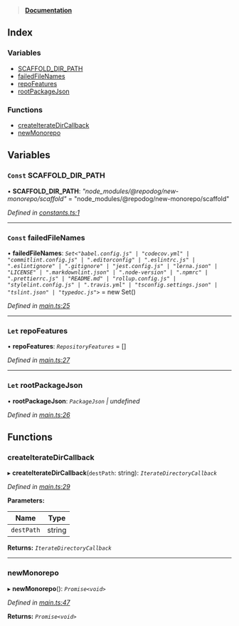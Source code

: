 > **[Documentation](README.md)**

## Index

### Variables

* [SCAFFOLD_DIR_PATH](README.md#const-scaffold_dir_path)
* [failedFileNames](README.md#const-failedfilenames)
* [repoFeatures](README.md#let-repofeatures)
* [rootPackageJson](README.md#let-rootpackagejson)

### Functions

* [createIterateDirCallback](README.md#createiteratedircallback)
* [newMonorepo](README.md#newmonorepo)

## Variables

### `Const` SCAFFOLD_DIR_PATH

• **SCAFFOLD_DIR_PATH**: *"node_modules/@repodog/new-monorepo/scaffold"* = "node_modules/@repodog/new-monorepo/scaffold"

*Defined in [constants.ts:1](https://github.com/dylanaubrey/repodog/blob/461d3d1/packages/new-monorepo/src/constants.ts#L1)*

___

### `Const` failedFileNames

• **failedFileNames**: *`Set<"babel.config.js" | "codecov.yml" | "commitlint.config.js" | ".editorconfig" | ".eslintrc.js" | ".eslintignore" | ".gitignore" | "jest.config.js" | "lerna.json" | "LICENSE" | ".markdownlint.json" | ".node-version" | ".npmrc" | ".prettierrc.js" | "README.md" | "rollup.config.js" | "stylelint.config.js" | ".travis.yml" | "tsconfig.settings.json" | "tslint.json" | "typedoc.js">`* =  new Set<ScaffoldFileName>()

*Defined in [main.ts:25](https://github.com/dylanaubrey/repodog/blob/461d3d1/packages/new-monorepo/src/main.ts#L25)*

___

### `Let` repoFeatures

• **repoFeatures**: *`RepositoryFeatures`* =  []

*Defined in [main.ts:27](https://github.com/dylanaubrey/repodog/blob/461d3d1/packages/new-monorepo/src/main.ts#L27)*

___

### `Let` rootPackageJson

• **rootPackageJson**: *`PackageJson` | undefined*

*Defined in [main.ts:26](https://github.com/dylanaubrey/repodog/blob/461d3d1/packages/new-monorepo/src/main.ts#L26)*

## Functions

###  createIterateDirCallback

▸ **createIterateDirCallback**(`destPath`: string): *`IterateDirectoryCallback`*

*Defined in [main.ts:29](https://github.com/dylanaubrey/repodog/blob/461d3d1/packages/new-monorepo/src/main.ts#L29)*

**Parameters:**

Name | Type |
------ | ------ |
`destPath` | string |

**Returns:** *`IterateDirectoryCallback`*

___

###  newMonorepo

▸ **newMonorepo**(): *`Promise<void>`*

*Defined in [main.ts:47](https://github.com/dylanaubrey/repodog/blob/461d3d1/packages/new-monorepo/src/main.ts#L47)*

**Returns:** *`Promise<void>`*
